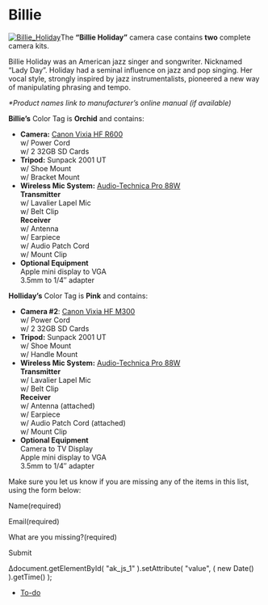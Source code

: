 # Billie

[![Billie_Holiday](https://make.wordpress.org/community/files/2015/09/Billie_Holiday-240x300.jpg)](https://make.wordpress.org/community/files/2015/09/Billie_Holiday.jpg)The **“Billie Holiday”** camera case contains **two** complete camera kits.

Billie Holiday was an American jazz singer and songwriter. Nicknamed “Lady Day”. Holiday had a seminal influence on jazz and pop singing. Her vocal style, strongly inspired by jazz instrumentalists, pioneered a new way of manipulating phrasing and tempo.

*\*Product names link to manufacturer’s online manual (if available)*

**Billie’s** Color Tag is **Orchid** and contains:

*   **Camera:** [Canon Vixia HF R600](https://wptv.files.wordpress.com/2015/08/hfr60-62-600-im-n-en.pdf)  
    w/ Power Cord  
    w/ 2 32GB SD Cards
*   **Tripod:** Sunpack 2001 UT  
    w/ Shoe Mount  
    w/ Bracket Mount
*   **Wireless Mic System:** [Audio-Technica Pro 88W](https://wptv.files.wordpress.com/2015/08/audio-technic-pro88w.pdf)  
    **Transmitter**  
    w/ Lavalier Lapel Mic  
    w/ Belt Clip  
    **Receiver**  
    w/ Antenna  
    w/ Earpiece  
    w/ Audio Patch Cord  
    w/ Mount Clip
*   **Optional Equipment**  
    Apple mini display to VGA  
    3.5mm to 1/4″ adapter

**Holliday’s** Color Tag is **Pink** and contains:

*   **Camera #2**: [Canon Vixia HF M300](https://wptv.files.wordpress.com/2015/08/canonhfm30-m31-m300-nim-en.pdf)  
    w/ Power Cord  
    w/ 2 32GB SD Cards
*   **Tripod:** Sunpack 2001 UT  
    w/ Shoe Mount  
    w/ Handle Mount
*   **Wireless Mic System:** [Audio-Technica Pro 88W](https://wptv.files.wordpress.com/2015/08/audio-technic-pro88w.pdf)  
    **Transmitter**  
    w/ Lavalier Lapel Mic  
    w/ Belt Clip  
    **Receiver**  
    w/ Antenna (attached)  
    w/ Earpiece  
    w/ Audio Patch Cord (attached)  
    w/ Mount Clip
*   **Optional Equipment**  
    Camera to TV Display  
    Apple mini display to VGA  
    3.5mm to 1/4″ adapter

Make sure you let us know if you are missing any of the items in this list, using the form below:

Name(required) 

Email(required) 

What are you missing?(required)

Submit   

Δdocument.getElementById( "ak\_js\_1" ).setAttribute( "value", ( new Date() ).getTime() );

*   [To-do](# "To-do")